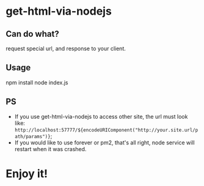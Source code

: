 # get-html-via-nodejs

## Can do what?
request special url, and response to your client.

## Usage
npm install 
node index.js


## PS
* If you use get-html-via-nodejs to access other site, the url must look like: `http://localhost:57777/${encodeURIComponent("http://your.site.url/path/params")}`; 
* If you would like to use forever or pm2, that's all right, node service will restart when it was crashed.

# Enjoy it!
